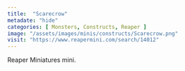 ```yaml
---
title:  "Scarecrow"
metadate: "hide"
categories: [ Monsters, Constructs, Reaper ]
image: "/assets/images/minis/constructs/Scarecrow.png"
visit: "https://www.reapermini.com/search/14012"
---
```

Reaper Miniatures mini.

